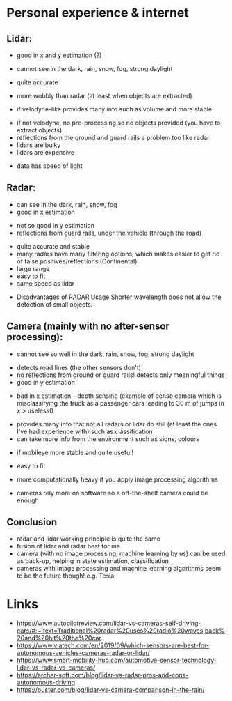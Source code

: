 # Personal experience & internet
## Lidar:
+ good in x and y estimation (?)
- cannot see in the dark, rain, snow, fog, strong daylight
+ quite accurate
- more wobbly than radar (at least when objects are extracted)
+ if velodyne-like provides many info such as volume and more stable
- if not velodyne, no pre-processing so no objects provided (you have to extract objects)
- reflections from the ground and guard rails a problem too like radar
- lidars are bulky
- lidars are expensive
+ data has speed of light
## Radar:
+ can see in the dark, rain, snow, fog
+ good in x estimation
- not so good in y estimation
- reflections from guard rails, under the vehicle (through the road)
+ quite accurate and stable
+ many radars have many filtering options, which makes easier to get rid of false positives/reflections (Continental)
+ large range
+ easy to fit
+ same speed as lidar
- Disadvantages of RADAR Usage Shorter wavelength does not allow the detection of small objects.
## Camera (mainly with no after-sensor processing):
- cannot see so well in the dark, rain, snow, fog, strong daylight
+ detects road lines (the other sensors don't)
+ no reflections from ground or guard rails! detects only meaningful things
+ good in y estimation
- bad in x estimation - depth sensing (example of denso camera which is misclassifying the truck as a passenger cars leading to 30 m of jumps in x > useless0
+ provides many info that not all radars or lidar do still (at least the ones I've had experience with) such as classification
+ can take more info from the environment such as signs, colours
- if mobileye more stable and quite useful!
+ easy to fit
- more computationally heavy if you apply image processing algorithms
+ cameras rely more on software so a off-the-shelf camera could be enough

## Conclusion
- radar and lidar working principle is quite the same
- fusion of lidar and radar best for me
- camera (with no image processing, machine learning by us) can be used as back-up, helping in state estimation, classification
- cameras with image processing and machine learning algorithms seem to be the future though! e.g. Tesla

# Links
- https://www.autopilotreview.com/lidar-vs-cameras-self-driving-cars/#:~:text=Traditional%20radar%20uses%20radio%20waves,back%20and%20hit%20the%20car.
- https://www.viatech.com/en/2019/09/which-sensors-are-best-for-autonomous-vehicles-cameras-radar-or-lidar/
- https://www.smart-mobility-hub.com/automotive-sensor-technology-lidar-vs-radar-vs-cameras/
- https://archer-soft.com/blog/lidar-vs-radar-pros-and-cons-autonomous-driving
- https://ouster.com/blog/lidar-vs-camera-comparison-in-the-rain/

